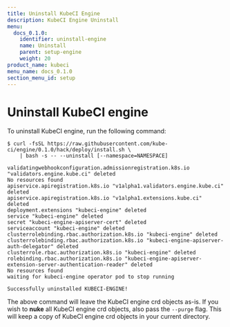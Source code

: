 ```yaml
---
title: Uninstall KubeCI Engine
description: KubeCI Engine Uninstall
menu:
  docs_0.1.0:
    identifier: uninstall-engine
    name: Uninstall
    parent: setup-engine
    weight: 20
product_name: kubeci
menu_name: docs_0.1.0
section_menu_id: setup
---
```


# Uninstall KubeCI engine

To uninstall KubeCI engine, run the following command:

```console
$ curl -fsSL https://raw.githubusercontent.com/kube-ci/engine/0.1.0/hack/deploy/install.sh \
    | bash -s -- --uninstall [--namespace=NAMESPACE]

validatingwebhookconfiguration.admissionregistration.k8s.io "validators.engine.kube.ci" deleted
No resources found
apiservice.apiregistration.k8s.io "v1alpha1.validators.engine.kube.ci" deleted
apiservice.apiregistration.k8s.io "v1alpha1.extensions.kube.ci" deleted
deployment.extensions "kubeci-engine" deleted
service "kubeci-engine" deleted
secret "kubeci-engine-apiserver-cert" deleted
serviceaccount "kubeci-engine" deleted
clusterrolebinding.rbac.authorization.k8s.io "kubeci-engine" deleted
clusterrolebinding.rbac.authorization.k8s.io "kubeci-engine-apiserver-auth-delegator" deleted
clusterrole.rbac.authorization.k8s.io "kubeci-engine" deleted
rolebinding.rbac.authorization.k8s.io "kubeci-engine-apiserver-extension-server-authentication-reader" deleted
No resources found
waiting for kubeci-engine operator pod to stop running

Successfully uninstalled KUBECI-ENGINE!
```

The above command will leave the KubeCI engine crd objects as-is. If you wish to **nuke** all KubeCI engine crd objects, also pass the `--purge` flag. This will keep a copy of KubeCI engine crd objects in your current directory.